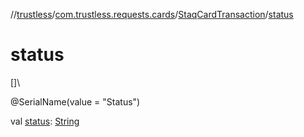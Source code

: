 //[trustless](../../../index.md)/[com.trustless.requests.cards](../index.md)/[StaqCardTransaction](index.md)/[status](status.md)

# status

[]\

@SerialName(value = &quot;Status&quot;)

val [status](status.md): [String](https://kotlinlang.org/api/latest/jvm/stdlib/kotlin/-string/index.html)
